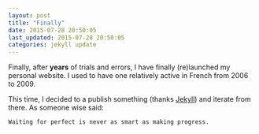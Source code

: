 ```yaml
---
layout: post
title: "Finally"
date: 2015-07-28 20:50:05
last_updated: 2015-07-28 20:50:05
categories: jekyll update
---
```


Finally, after **years** of trials and errors, I have finally (re)launched my personal website. I used to have one relatively active in French from 2006 to 2009.

This time, I decided to a publish something (thanks [Jekyll](http://jekyllrb.com)) and iterate from there. As someone wise said:

    Waiting for perfect is never as smart as making progress.
